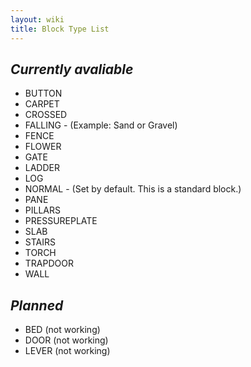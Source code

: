 ```yaml
---
layout: wiki
title: Block Type List
---
```


*Currently avaliable*
---
* BUTTON
* CARPET
* CROSSED
* FALLING - (Example: Sand or Gravel)
* FENCE
* FLOWER
* GATE
* LADDER
* LOG
* NORMAL - (Set by default. This is a standard block.)
* PANE
* PILLARS
* PRESSUREPLATE
* SLAB
* STAIRS
* TORCH
* TRAPDOOR
* WALL



*Planned*
---
* BED (not working)
* DOOR (not working)
* LEVER (not working)

